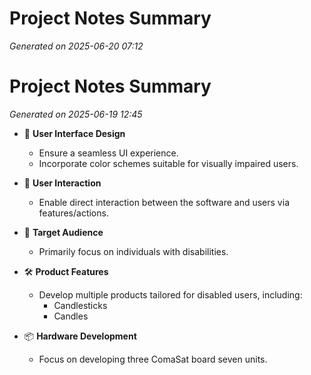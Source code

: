 # Project Notes Summary

*Generated on 2025-06-20 07:12*

# Project Notes Summary

*Generated on 2025-06-19 12:45*

- 🎨 **User Interface Design**
  - Ensure a seamless UI experience.
  - Incorporate color schemes suitable for visually impaired users.

- 🤝 **User Interaction**
  - Enable direct interaction between the software and users via features/actions.

- 🎯 **Target Audience**
  - Primarily focus on individuals with disabilities.

- 🛠️ **Product Features**
  - Develop multiple products tailored for disabled users, including:
    - Candlesticks
    - Candles

- 📦 **Hardware Development**
  - Focus on developing three ComaSat board seven units.